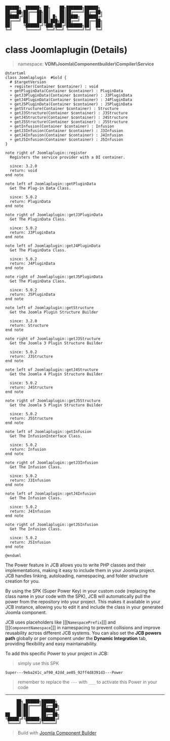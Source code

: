 ```
██████╗  ██████╗ ██╗    ██╗███████╗██████╗
██╔══██╗██╔═══██╗██║    ██║██╔════╝██╔══██╗
██████╔╝██║   ██║██║ █╗ ██║█████╗  ██████╔╝
██╔═══╝ ██║   ██║██║███╗██║██╔══╝  ██╔══██╗
██║     ╚██████╔╝╚███╔███╔╝███████╗██║  ██║
╚═╝      ╚═════╝  ╚══╝╚══╝ ╚══════╝╚═╝  ╚═╝
```
# class Joomlaplugin (Details)
> namespace: **VDM\Joomla\Componentbuilder\Compiler\Service**

```uml
@startuml
class Joomlaplugin  #Gold {
  # $targetVersion
  + register(Container $container) : void
  + getPluginData(Container $container) : PluginData
  + getJ3PluginData(Container $container) : J3PluginData
  + getJ4PluginData(Container $container) : J4PluginData
  + getJ5PluginData(Container $container) : J5PluginData
  + getStructure(Container $container) : Structure
  + getJ3Structure(Container $container) : J3Structure
  + getJ4Structure(Container $container) : J4Structure
  + getJ5Structure(Container $container) : J5Structure
  + getInfusion(Container $container) : Infusion
  + getJ3Infusion(Container $container) : J3Infusion
  + getJ4Infusion(Container $container) : J4Infusion
  + getJ5Infusion(Container $container) : J5Infusion
}

note right of Joomlaplugin::register
  Registers the service provider with a DI container.

  since: 3.2.0
  return: void
end note

note left of Joomlaplugin::getPluginData
  Get The Plug-in Data Class.

  since: 5.0.2
  return: PluginData
end note

note right of Joomlaplugin::getJ3PluginData
  Get The PluginData Class.

  since: 5.0.2
  return: J3PluginData
end note

note left of Joomlaplugin::getJ4PluginData
  Get The PluginData Class.

  since: 5.0.2
  return: J4PluginData
end note

note right of Joomlaplugin::getJ5PluginData
  Get The PluginData Class.

  since: 5.0.2
  return: J5PluginData
end note

note left of Joomlaplugin::getStructure
  Get the Joomla Plugin Structure Builder

  since: 3.2.0
  return: Structure
end note

note right of Joomlaplugin::getJ3Structure
  Get the Joomla 3 Plugin Structure Builder

  since: 5.0.2
  return: J3Structure
end note

note left of Joomlaplugin::getJ4Structure
  Get the Joomla 4 Plugin Structure Builder

  since: 5.0.2
  return: J4Structure
end note

note right of Joomlaplugin::getJ5Structure
  Get the Joomla 5 Plugin Structure Builder

  since: 5.0.2
  return: J5Structure
end note

note left of Joomlaplugin::getInfusion
  Get The InfusionInterface Class.

  since: 5.0.2
  return: Infusion
end note

note right of Joomlaplugin::getJ3Infusion
  Get The Infusion Class.

  since: 5.0.2
  return: J3Infusion
end note

note left of Joomlaplugin::getJ4Infusion
  Get The Infusion Class.

  since: 5.0.2
  return: J4Infusion
end note

note right of Joomlaplugin::getJ5Infusion
  Get The Infusion Class.

  since: 5.0.2
  return: J5Infusion
end note
 
@enduml
```

The Power feature in JCB allows you to write PHP classes and their implementations, making it easy to include them in your Joomla project. JCB handles linking, autoloading, namespacing, and folder structure creation for you.

By using the SPK (Super Power Key) in your custom code (replacing the class name in your code with the SPK), JCB will automatically pull the power from the repository into your project. This makes it available in your JCB instance, allowing you to edit it and include the class in your generated Joomla component.

JCB uses placeholders like [[[`NamespacePrefix`]]] and [[[`ComponentNamespace`]]] in namespacing to prevent collisions and improve reusability across different JCB systems. You can also set the **JCB powers path** globally or per component under the **Dynamic Integration** tab, providing flexibility and easy maintainability.

To add this specific Power to your project in JCB:

> simply use this SPK
```
Super---9eba241c_af90_42dd_ae05_92ff4d8391d3---Power
```
> remember to replace the `---` with `___` to activate this Power in your code

---
```
     ██╗ ██████╗██████╗
     ██║██╔════╝██╔══██╗
     ██║██║     ██████╔╝
██   ██║██║     ██╔══██╗
╚█████╔╝╚██████╗██████╔╝
 ╚════╝  ╚═════╝╚═════╝
```
> Build with [Joomla Component Builder](https://git.vdm.dev/joomla/Component-Builder)

